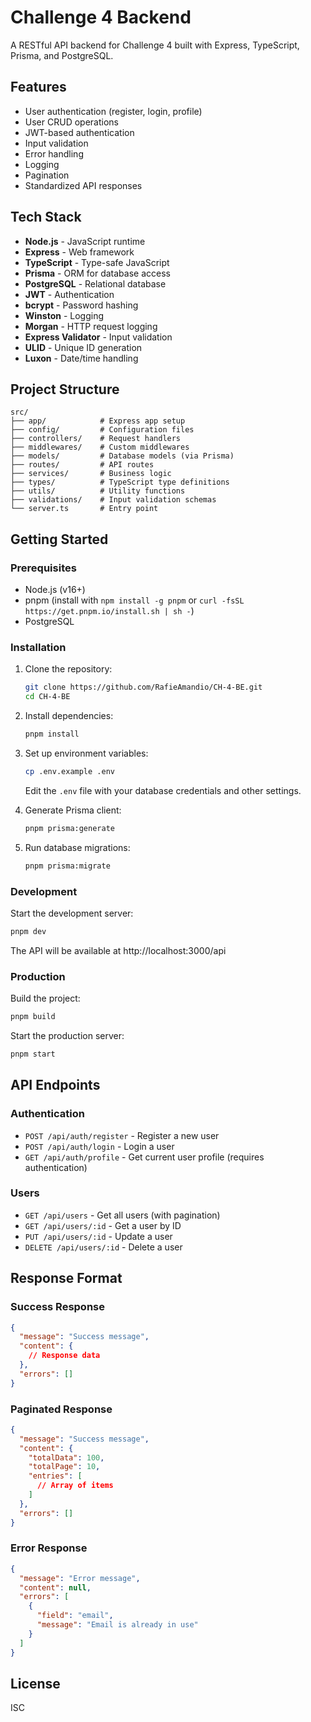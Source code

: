 # Challenge 4 Backend

A RESTful API backend for Challenge 4 built with Express, TypeScript, Prisma, and PostgreSQL.

## Features

- User authentication (register, login, profile)
- User CRUD operations
- JWT-based authentication
- Input validation
- Error handling
- Logging
- Pagination
- Standardized API responses

## Tech Stack

- **Node.js** - JavaScript runtime
- **Express** - Web framework
- **TypeScript** - Type-safe JavaScript
- **Prisma** - ORM for database access
- **PostgreSQL** - Relational database
- **JWT** - Authentication
- **bcrypt** - Password hashing
- **Winston** - Logging
- **Morgan** - HTTP request logging
- **Express Validator** - Input validation
- **ULID** - Unique ID generation
- **Luxon** - Date/time handling

## Project Structure

```
src/
├── app/            # Express app setup
├── config/         # Configuration files
├── controllers/    # Request handlers
├── middlewares/    # Custom middlewares
├── models/         # Database models (via Prisma)
├── routes/         # API routes
├── services/       # Business logic
├── types/          # TypeScript type definitions
├── utils/          # Utility functions
├── validations/    # Input validation schemas
└── server.ts       # Entry point
```

## Getting Started

### Prerequisites

- Node.js (v16+)
- pnpm (install with `npm install -g pnpm` or `curl -fsSL https://get.pnpm.io/install.sh | sh -`)
- PostgreSQL

### Installation

1. Clone the repository:

   ```bash
   git clone https://github.com/RafieAmandio/CH-4-BE.git
   cd CH-4-BE
   ```

2. Install dependencies:

   ```bash
   pnpm install
   ```

3. Set up environment variables:

   ```bash
   cp .env.example .env
   ```

   Edit the `.env` file with your database credentials and other settings.

4. Generate Prisma client:

   ```bash
   pnpm prisma:generate
   ```

5. Run database migrations:
   ```bash
   pnpm prisma:migrate
   ```

### Development

Start the development server:

```bash
pnpm dev
```

The API will be available at http://localhost:3000/api

### Production

Build the project:

```bash
pnpm build
```

Start the production server:

```bash
pnpm start
```

## API Endpoints

### Authentication

- `POST /api/auth/register` - Register a new user
- `POST /api/auth/login` - Login a user
- `GET /api/auth/profile` - Get current user profile (requires authentication)

### Users

- `GET /api/users` - Get all users (with pagination)
- `GET /api/users/:id` - Get a user by ID
- `PUT /api/users/:id` - Update a user
- `DELETE /api/users/:id` - Delete a user

## Response Format

### Success Response

```json
{
  "message": "Success message",
  "content": {
    // Response data
  },
  "errors": []
}
```

### Paginated Response

```json
{
  "message": "Success message",
  "content": {
    "totalData": 100,
    "totalPage": 10,
    "entries": [
      // Array of items
    ]
  },
  "errors": []
}
```

### Error Response

```json
{
  "message": "Error message",
  "content": null,
  "errors": [
    {
      "field": "email",
      "message": "Email is already in use"
    }
  ]
}
```

## License

ISC
